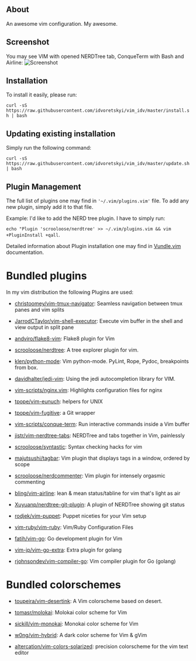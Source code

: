 ## About 

An awesome vim configuration. My awesome.

## Screenshot

You may see VIM with opened NERDTree tab, ConqueTerm with Bash and Airline:
![Screenshot](https://raw.githubusercontent.com/idvoretskyi/vim_idv/master/vim_idv.png)

## Installation

To install it easily, please run:

`curl -sS https://raw.githubusercontent.com/idvoretskyi/vim_idv/master/install.sh | bash`

## Updating existing installation

Simply run the following command:

`curl -sS https://raw.githubusercontent.com/idvoretskyi/vim_idv/master/update.sh | bash`

## Plugin Management
The full list of plugins one may find in `'~/.vim/plugins.vim'` file. To add any
new plugin, simply add it to that file.

Example: I'd like to add the NERD tree plugin.
I have to simply run:

`echo "Plugin 'scrooloose/nerdtree' >> ~/.vim/plugins.vim && vim +PluginInstall +qall`.

Detailed information about Plugin installation one may find in [Vundle.vim](https://github.com/VundleVim/Vundle.vim) documentation.

# Bundled plugins

In my vim distribution the following Plugins are used:

* [christoomey/vim-tmux-navigator](https://github.com/christoomey/vim-tmux-navigator):
  Seamless navigation between tmux panes and vim splits

* [JarrodCTaylor/vim-shell-executor](https://github.com/JarrodCTaylor/vim-shell-executor):
  Execute vim buffer in the shell and view output in split pane

* [andviro/flake8-vim](https://github.com/nvie/vim-flake8): Flake8 plugin for
  Vim

* [scrooloose/nerdtree](https://github.com/scrooloose/nerdtree.git): A tree
  explorer plugin for vim.

* [klen/python-mode](https://github.com/klen/python-mode): Vim python-mode.
  PyLint, Rope, Pydoc, breakpoints from box.

* [davidhalter/jedi-vim](https://github.com/davidhalter/jedi-vim): Using the
  jedi autocompletion library for VIM.

* [vim-scripts/nginx.vim](http://www.vim.org/scripts/script.php?script_id=1886):
  Highlights configuration files for nginx

* [tpope/vim-eunuch](https://github.com/tpope/vim-eunuch): helpers
  for UNIX

* [tpope/vim-fugitive](https://github.com/tpope/vim-fugitive): a Git wrapper

* [vim-scripts/conque-term](https://github.com/vim-scripts/Conque-Shell): Run
  interactive commands inside a Vim buffer

* [jistr/vim-nerdtree-tabs](https://github.com/jistr/vim-nerdtree-tabs):
  NERDTree and tabs together in Vim, painlessly

* [scrooloose/syntastic](https://github.com/scrooloose/syntastic): Syntax
  checking hacks for vim

* [majutsushi/tagbar](https://github.com/majutsushi/tagbar): Vim plugin that
  displays tags in a window, ordered by scope

* [scrooloose/nerdcommenter](https://github.com/scrooloose/nerdcommenter): Vim
  plugin for intensely orgasmic commenting

* [bling/vim-airline](https://github.com/bling/vim-airline): lean & mean
  status/tabline for vim that's light as air

* [Xuyuanp/nerdtree-git-plugin](https://github.com/Xuyuanp/nerdtree-git-plugin):
  A plugin of NERDTree showing git status

* [rodjek/vim-puppet](https://github.com/rodjek/vim-puppet): Puppet niceties
  for your Vim setup

* [vim-ruby/vim-ruby](https://github.com/vim-ruby/vim-ruby): Vim/Ruby
  Configuration Files

* [fatih/vim-go](https://github.com/fatih/vim-go): Go development plugin for
  Vim

* [vim-jp/vim-go-extra](https://github.com/vim-jp/vim-go-extra): Extra plugin
  for golang

* [rjohnsondev/vim-compiler-go](https://github.com/rjohnsondev/vim-compiler-go):
  Vim compiler plugin for Go (golang)

# Bundled colorschemes

* [toupeira/vim-desertink](https://github.com/toupeira/vim-desertink): A Vim
  colorscheme based on desert.

* [tomasr/molokai](https://github.com/tomasr/molokai): Molokai color scheme for
  Vim

* [sickill/vim-monokai](https://github.com/sickill/vim-monokai): Monokai color
  scheme for Vim 

* [w0ng/vim-hybrid](https://github.com/w0ng/vim-hybrid): A dark color scheme
  for Vim & gVim

* [altercation/vim-colors-solarized](https://github.com/altercation/vim-colors-solarized):
  precision colorscheme for the vim text editor

